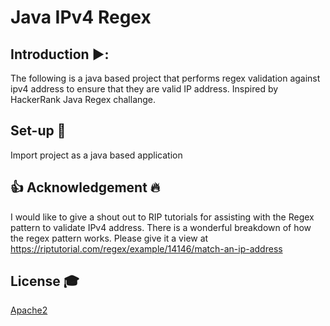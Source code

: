 # Java IPv4 Regex

## Introduction  ▶️:
The following is a java based project that performs regex validation against ipv4 address to ensure that they are valid IP address. Inspired by HackerRank Java Regex challange.

## Set-up 💾
Import project as a java based application

## :thumbsup: Acknowledgement :fire:
I would like to give a shout out to RIP tutorials for assisting with the Regex pattern to validate IPv4 address. There is a wonderful breakdown of how the regex pattern works. Please give it a view at https://riptutorial.com/regex/example/14146/match-an-ip-address

## License 🎓
[Apache2](https://www.apache.org/licenses/LICENSE-2.0)
